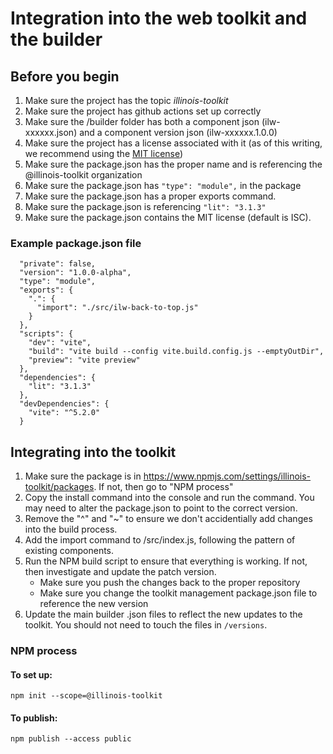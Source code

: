 # Integration into the web toolkit and the builder

## Before you begin

  1. Make sure the project has the topic *illinois-toolkit*
  2. Make sure the project has github actions set up correctly
  3. Make sure the /builder folder has both a component json (ilw-xxxxxx.json) and a component version json (ilw-xxxxxx.1.0.0)
  4. Make sure the project has a license associated with it (as of this writing, we recommend using the [MIT license](https://choosealicense.com/licenses/mit/))
  5. Make sure the package.json has the proper name and is referencing the @illinois-toolkit organization
  6. Make sure the package.json has ``"type": "module",`` in the package
  7. Make sure the package.json has a proper exports command. 
  8. Make sure the package.json is referencing ``"lit": "3.1.3"``
  9. Make sure the package.json contains the MIT license (default is ISC). 

### Example package.json file

``` "name": "@illinois-toolkit/ilw-back-to-top",
  "private": false,
  "version": "1.0.0-alpha",
  "type": "module",
  "exports": {
    ".": {
      "import": "./src/ilw-back-to-top.js"
    }
  },
  "scripts": {
    "dev": "vite",
    "build": "vite build --config vite.build.config.js --emptyOutDir",
    "preview": "vite preview"
  },
  "dependencies": {
    "lit": "3.1.3"
  },
  "devDependencies": {
    "vite": "^5.2.0"
  }
```

## Integrating into the toolkit

  1. Make sure the package is in https://www.npmjs.com/settings/illinois-toolkit/packages. If not, then go to "NPM process"
  2. Copy the install command into the console and run the command. You may need to alter the package.json to point to the correct version. 
  3. Remove the "^" and "~" to ensure we don't accidentially add changes into the build process. 
  4. Add the import command to /src/index.js, following the pattern of existing components. 
  5. Run the NPM build script to ensure that everything is working. If not, then investigate and update the patch version. 
     * Make sure you push the changes back to the proper repository
     * Make sure you change the toolkit management package.json file to reference the new version
  6. Update the main builder .json files to reflect the new updates to the toolkit. You should not need to touch the files in `/versions`.  

### NPM process

#### To set up:
``` npm init --scope=@illinois-toolkit ```
#### To publish: 
``` npm publish --access public ```
